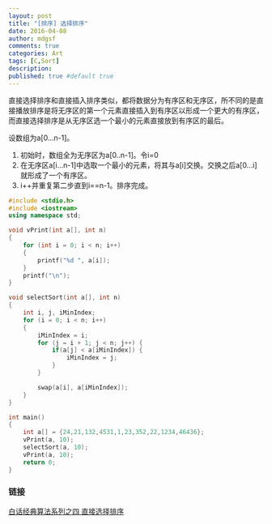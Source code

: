 ```yaml
---
layout: post
title: "[排序] 选择排序"
date: 2016-04-08
author: mdgsf
comments: true
categories: Art
tags: [C,Sort]
description:
published: true #default true
---
```


直接选择排序和直接插入排序类似，都将数据分为有序区和无序区，所不同的是直接播放排序是将无序区的第一个元素直接插入到有序区以形成一个更大的有序区，而直接选择排序是从无序区选一个最小的元素直接放到有序区的最后。

设数组为a[0…n-1]。

1. 初始时，数组全为无序区为a[0..n-1]。令i=0
2. 在无序区a[i…n-1]中选取一个最小的元素，将其与a[i]交换。交换之后a[0…i]就形成了一个有序区。
3. i++并重复第二步直到i==n-1。排序完成。

```cpp
#include <stdio.h>
#include <iostream>
using namespace std;

void vPrint(int a[], int n)
{
    for (int i = 0; i < n; i++)
    {
        printf("%d ", a[i]);
    }
    printf("\n");
}

void selectSort(int a[], int n)
{
    int i, j, iMinIndex;
    for (i = 0; i < n; i++)
    {
        iMinIndex = i;
        for (j = i + 1; j < n; j++) {
            if(a[j] < a[iMinIndex]) {
                iMinIndex = j;
            }
        }

        swap(a[i], a[iMinIndex]);
    }
}

int main()
{
    int a[] = {24,21,132,4531,1,23,352,22,1234,46436};
    vPrint(a, 10);
    selectSort(a, 10);
    vPrint(a, 10);
    return 0;
}
```

### 链接

[白话经典算法系列之四 直接选择排序](http://blog.csdn.net/morewindows/article/details/6671824)
